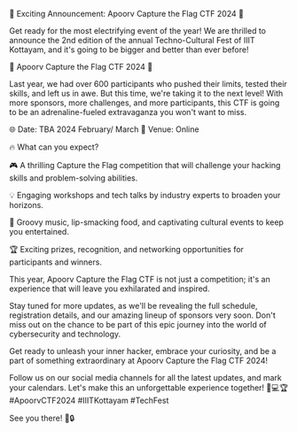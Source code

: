 🚀 Exciting Announcement: Apoorv Capture the Flag CTF 2024 🚀

Get ready for the most electrifying event of the year! We are thrilled to announce the 2nd edition of the annual Techno-Cultural Fest of IIIT Kottayam, and it's going to be bigger and better than ever before!

📣 Apoorv Capture the Flag CTF 2024 📣

Last year, we had over 600 participants who pushed their limits, tested their skills, and left us in awe. But this time, we're taking it to the next level! With more sponsors, more challenges, and more participants, this CTF is going to be an adrenaline-fueled extravaganza you won't want to miss.

🌐 Date: TBA 2024 February/ March
🏫 Venue: Online

🔥 What can you expect?

🎮 A thrilling Capture the Flag competition that will challenge your hacking skills and problem-solving abilities.

💡 Engaging workshops and tech talks by industry experts to broaden your horizons.

🎵 Groovy music, lip-smacking food, and captivating cultural events to keep you entertained.

🏆 Exciting prizes, recognition, and networking opportunities for participants and winners.

This year, Apoorv Capture the Flag CTF is not just a competition; it's an experience that will leave you exhilarated and inspired.

Stay tuned for more updates, as we'll be revealing the full schedule, registration details, and our amazing lineup of sponsors very soon. Don't miss out on the chance to be part of this epic journey into the world of cybersecurity and technology.

Get ready to unleash your inner hacker, embrace your curiosity, and be a part of something extraordinary at Apoorv Capture the Flag CTF 2024!

Follow us on our social media channels for all the latest updates, and mark your calendars. Let's make this an unforgettable experience together! 🔐💻🏆 #ApoorvCTF2024 #IIITKottayam #TechFest

See you there! 🎉🔒